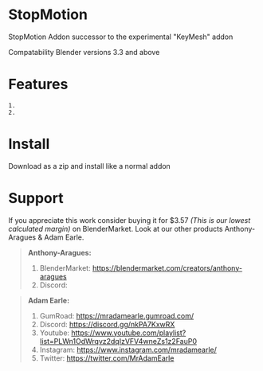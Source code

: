 #  StopMotion
StopMotion Addon successor to the experimental "KeyMesh" addon

Compatability
Blender versions 3.3 and above


# Features
    1. 
    2. 
    
    
# Install
Download as a zip and install like a normal addon


# Support
If you appreciate this work consider buying it for $3.57 _(This is our lowest calculated margin)_ on BlenderMarket. Look at our other products Anthony-Aragues & Adam Earle.
> **Anthony-Aragues:**
> 1. BlenderMarket: https://blendermarket.com/creators/anthony-aragues
> 2. Discord:

> **Adam Earle:**
> 1. GumRoad: https://mradamearle.gumroad.com/
> 2. Discord: https://discord.gg/nkPA7KxwRX
> 3. Youtube: https://www.youtube.com/playlist?list=PLWn1OdWrqvz2dqIzVFV4wneZs1z2FauP0
> 4. Instagram: https://www.instagram.com/mradamearle/
> 5. Twitter: https://twitter.com/MrAdamEarle


